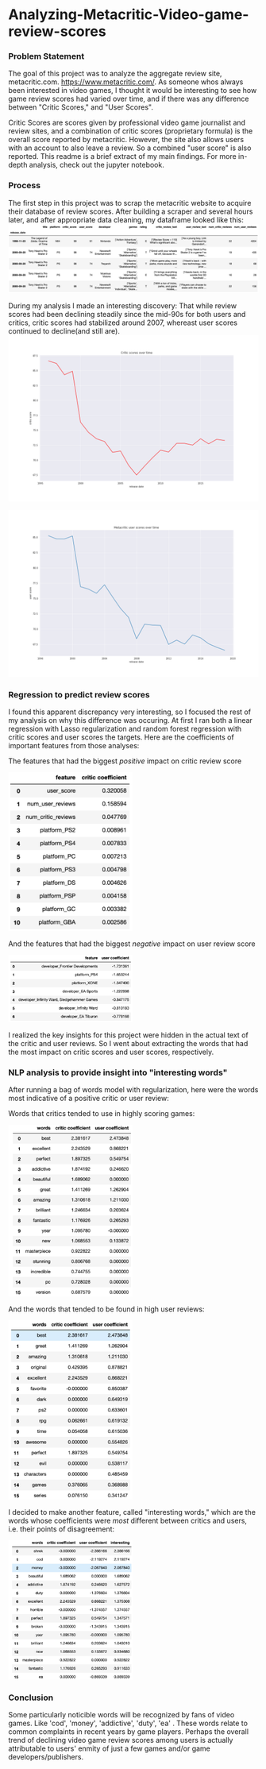 # Analyzing-Metacritic-Video-game-review-scores
### Problem Statement
The goal of this project was to analyze the aggregate review site, metacritic.com. <https://www.metacritic.com/>.  As someone whos always been interested in video games, I thought it would be interesting to see how game review scores had varied over time, and if there was any difference between "Critic Scores," and "User Scores".  

Critic Scores are scores given by professional video game journalist and review sites, and a combination of critic scores (proprietary formula) is the overall score reported by metacritic.  However, the site also allows users with an account to also leave a review.  So a combined "user score" is also reported. This readme is a brief extract of my main findings.  For more in-depth analysis, check out the jupyter notebook. 

### Process
The first step in this project was to scrap the metacritic website to acquire their database of review scores.  After building a scraper and several hours later, and after appropriate data cleaning, my dataframe looked like this: 
![Metacritic Dataframe](https://github.com/RichardCMason/Analyzing-Metacritic-Video-game-review-scores/blob/master/Images/Full_dataframe.png)

During my analysis I made an interesting discovery: That while review scores had been declining steadily since the mid-90s for both users and critics, critic scores had stabilized around 2007, whereast user scores continued to decline(and still are).
![Critic scores time](https://github.com/RichardCMason/Analyzing-Metacritic-Video-game-review-scores/blob/master/Images/critic_score_time.png)

![User scores time](https://github.com/RichardCMason/Analyzing-Metacritic-Video-game-review-scores/blob/master/Images/user_score_time.png)

### Regression to predict review scores
I found this apparent discrepancy very interesting, so I focused the rest of my analysis on why this difference was occuring.  At first I ran both a linear regression with Lasso regularization and random forest regression with critic scores and user scores the targets.  Here are the coefficients of important features from those analyses:

The features that had the biggest *positive* impact on critic review score

<img src = https://github.com/RichardCMason/Analyzing-Metacritic-Video-game-review-scores/blob/master/Images/Top_Critic_features.png width = 250>

And the features that had the biggest *negative* impact on user review score

<img src = https://github.com/RichardCMason/Analyzing-Metacritic-Video-game-review-scores/blob/master/Images/Worst_User_features.png width = 250>

I realized the key insights for this project were hidden in the actual text of the critic and user reviews.  So I went about extracting the words that had the most impact on critic scores and user scores, respectively.

### NLP analysis to provide insight into "interesting words" 
After running a bag of words model with regularization, here were the words most indicative of a positive critic or user review:

Words that critics tended to use in highly scoring games:

<img src = https://github.com/RichardCMason/Analyzing-Metacritic-Video-game-review-scores/blob/master/Images/Critic_words.png width = 250>

And the words that tended to be found in high user reviews:

<img src = https://github.com/RichardCMason/Analyzing-Metacritic-Video-game-review-scores/blob/master/Images/User_words.png width = 250>

I decided to make another feature, called "interesting words," which are the words whose coefficients were *most* different between critics and users, i.e. their points of disagreement:

<img src = https://github.com/RichardCMason/Analyzing-Metacritic-Video-game-review-scores/blob/master/Images/Interesting_words.png width = 250>


### Conclusion
Some particularly noticible words will be recognized by fans of video games.  Like 'cod', 'money', 'addictive', 'duty', 'ea' . These words relate to common complaints in recent years by game players.  Perhaps the overall trend of declining video game review scores among users is actually attributable to users' enmity of just a few games and/or game developers/publishers.  
